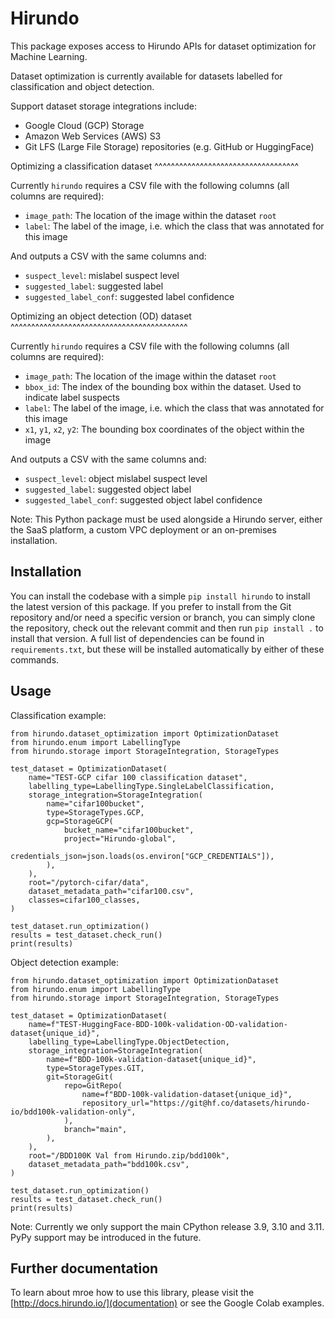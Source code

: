 # Hirundo

This package exposes access to Hirundo APIs for dataset optimization for Machine Learning.

Dataset optimization is currently available for datasets labelled for classification and object detection.


Support dataset storage integrations include:
   - Google Cloud (GCP) Storage
   - Amazon Web Services (AWS) S3
   - Git LFS (Large File Storage) repositories (e.g. GitHub or HuggingFace)

Optimizing a classification dataset
^^^^^^^^^^^^^^^^^^^^^^^^^^^^^^^^^^^

Currently ``hirundo`` requires a CSV file with the following columns (all columns are required):
   - ``image_path``: The location of the image within the dataset ``root``
   - ``label``: The label of the image, i.e. which the class that was annotated for this image

And outputs a CSV with the same columns and:
   - ``suspect_level``: mislabel suspect level
   - ``suggested_label``: suggested label
   - ``suggested_label_conf``: suggested label confidence

Optimizing an object detection (OD) dataset
^^^^^^^^^^^^^^^^^^^^^^^^^^^^^^^^^^^^^^^^^^^

Currently ``hirundo`` requires a CSV file with the following columns (all columns are required):
   - ``image_path``: The location of the image within the dataset ``root``
   - ``bbox_id``: The index of the bounding box within the dataset. Used to indicate label suspects
   - ``label``: The label of the image, i.e. which the class that was annotated for this image
   - ``x1``, ``y1``, ``x2``, ``y2``: The bounding box coordinates of the object within the image

And outputs a CSV with the same columns and:
   - ``suspect_level``: object mislabel suspect level
   - ``suggested_label``: suggested object label
   - ``suggested_label_conf``: suggested object label confidence

Note: This Python package must be used alongside a Hirundo server, either the SaaS platform, a custom VPC deployment or an on-premises installation.


## Installation

You can install the codebase with a simple `pip install hirundo` to install the latest version of this package. If you prefer to install from the Git repository and/or need a specific version or branch, you can simply clone the repository, check out the relevant commit and then run `pip install .` to install that version. A full list of dependencies can be found in `requirements.txt`, but these will be installed automatically by either of these commands.

## Usage

Classification example:
```
from hirundo.dataset_optimization import OptimizationDataset
from hirundo.enum import LabellingType
from hirundo.storage import StorageIntegration, StorageTypes

test_dataset = OptimizationDataset(
    name="TEST-GCP cifar 100 classification dataset",
    labelling_type=LabellingType.SingleLabelClassification,
    storage_integration=StorageIntegration(
        name="cifar100bucket",
        type=StorageTypes.GCP,
        gcp=StorageGCP(
            bucket_name="cifar100bucket",
            project="Hirundo-global",
            credentials_json=json.loads(os.environ["GCP_CREDENTIALS"]),
        ),
    ),
    root="/pytorch-cifar/data",
    dataset_metadata_path="cifar100.csv",
    classes=cifar100_classes,
)

test_dataset.run_optimization()
results = test_dataset.check_run()
print(results)
```


Object detection example:

```
from hirundo.dataset_optimization import OptimizationDataset
from hirundo.enum import LabellingType
from hirundo.storage import StorageIntegration, StorageTypes

test_dataset = OptimizationDataset(
    name=f"TEST-HuggingFace-BDD-100k-validation-OD-validation-dataset{unique_id}",
    labelling_type=LabellingType.ObjectDetection,
    storage_integration=StorageIntegration(
        name=f"BDD-100k-validation-dataset{unique_id}",
        type=StorageTypes.GIT,
        git=StorageGit(
            repo=GitRepo(
                name=f"BDD-100k-validation-dataset{unique_id}",
                repository_url="https://git@hf.co/datasets/hirundo-io/bdd100k-validation-only",
            ),
            branch="main",
        ),
    ),
    root="/BDD100K Val from Hirundo.zip/bdd100k",
    dataset_metadata_path="bdd100k.csv",
)

test_dataset.run_optimization()
results = test_dataset.check_run()
print(results)
```

Note: Currently we only support the main CPython release 3.9, 3.10 and 3.11. PyPy support may be introduced in the future.

## Further documentation

To learn about mroe how to use this library, please visit the [http://docs.hirundo.io/](documentation) or see the Google Colab examples.
